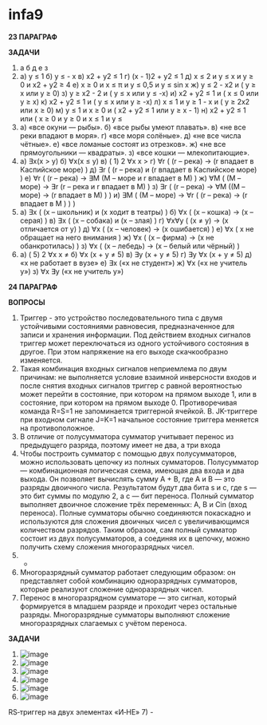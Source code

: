 # infa9

**23 ПАРАГРАФ**

**ЗАДАЧИ**

1) а б д е з
2) а)  у ≤ 1
б)  у ≤ - х
в)  х2 + у2 ≤ 1
г)  (х - 1)2 + у2 ≤ 1
д)  х ≤ 2 и у ≤ х и у ≥ 0 и х2 + у2 ≥ 4
е)  х  ≥ 0 и х ≤ π и у ≤ 0,5 и y ≤ sin х
ж)  у ≤ 2 - х2 и ( у ≥ х или у ≥ 0)
з)    у ≥ х2 - 2 и ( у ≤ х или у ≤ -х)
и)    х2 + у2 ≤ 1 и ( х ≤ 0 или у ≥ х)
к)    х2 + у2 ≤ 1 и ( у ≤ х или у ≥ -х)
л)    х ≤ 1 и у ≥ 1 - х и ( у ≥ 2х2 или х ≥ 0)
м)   у ≤ 1 и х ≥  0 и ( х2 + у2 ≤ 1 или у ≥ х - 1)
н)    х2 + у2 ≤ 1 или ( х ≥ 0 и у ≥ 0 и х ≤ 1 и у ≤
3) а)    «все окуни — рыбы».
б)    «все рыбы умеют плавать».
в)    «не все реки впадают в моря».
г)    «все моря солёные».
д)    «не все числа чётные».
е)    «все ломаные состоят из отрезков».
ж)   «не все прямоугольники — квадраты».
з)    «все кошки — млекопитающие».
4) а) ∃x(x > y) 
б) ∀x(x ≤ y) 
в) ( 1) 2 ∀x x > 
г) ∀r ( (r – река)  → (r впадает в Каспийское море) ) 
д) ∃r ( (r – река)  и (r впадает в Каспийское море) ) 
е) ∀r ( (r – река) →  ∃M (M – море и r впадает в M) ) 
ж) ∀M ( (M – море) →   ∃r (r – река и r впадает в M) ) 
з) ∃r ( (r – река)  →  ∀M ((M – море) → (r впадает в M) ) ) 
и) ∃M ( (M – море)  →  ∀r ( (r – река) → (r впадает в M ) ) )
5) а) ∃x ( (x – школьник) и (x ходит в театры) ) 
б) ∀x ( (x – кошка) → (x – серая) ) 
в) ∃x ( (x – собака) и (x – злая) ) 
г) ∀x∀y ( (x ≠ y) → (x отличается от y) ) 
д) ∀x ( (x – человек) → (x ошибается) ) 
е) ∀x (  x не обращает на него внимания ) 
ж) ∀x ( (x – фирма) → (x не обанкротилась) ) 
з) ∀x ( (x – лебедь) → (x – белый или чёрный) ) 
6) а) ( 5) 2 ∀x x ≠ 
б) ∀x (x + y ≠ 5) 
в) ∃y (x + y ≠ 5) 
г) ∃y ∀x (x + y ≠ 5) 
д) «x не работает в вузе» 
е) ∃x («x не студент») 
ж) ∀x («x не учитель y») 
з) ∀x ∃y («x не учитель y»)

**24 ПАРАГРАФ**

**ВОПРОСЫ**

1) Триггер - это устройство последовательного типа с двумя устойчивыми состояниями равновесия, предназначенное для записи и хранения информации. Под действием входных сигналов триггер может переключаться из одного устойчивого состояния в другое. При этом напряжение на его выходе скачкообразно изменяется.
2) Такая комбинация входных сигналов неприемлема по двум причинам: не выполняется условие взаимной инверсности входов и после снятия входных сигналов триггер с равной вероятностью может перейти в состояние, при котором на прямом выходе 1, или в состояние, при котором на прямом выходе 0. Противоречивая команда R=S=1 не запоминается триггерной ячейкой. В. JK-триггере при входном сигнале J=K=1 начальное состояние триггера меняется на противоположное.
3) В отличие от полусумматора сумматор учитывает перенос из предыдущего разряда, поэтому имеет не два, а три входа
4)  Чтобы построить сумматор с помощью двух полусумматоров, можно использовать цепочку из полных сумматоров. 
Полусумматор — комбинационная логическая схема, имеющая два входа и два выхода. Он позволяет вычислять сумму A + B, где A и B — это разряды двоичного числа. Результатом будут два бита s и c, где s — это бит суммы по модулю 2, а c — бит переноса. 
Полный сумматор выполняет двоичное сложение трёх переменных: A, B и Cin (вход переноса). Полные сумматоры обычно соединяются покаскадно и используются для сложения двоичных чисел с увеличивающимся количеством разрядов. 
Таким образом, сам полный сумматор состоит из двух полусумматоров, а соединяя их в цепочку, можно получить схему сложения многоразрядных чисел. 
5) -
6) Многоразрядный сумматор работает следующим образом: он представляет собой комбинацию одноразрядных сумматоров, которые реализуют сложение одноразрядных чисел.
7) Перенос в многоразрядном сумматоре — это сигнал, который формируется в младшем разряде и проходит через остальные разряды. Многоразрядные сумматоры выполняют сложение многоразрядных слагаемых с учётом переноса.

**ЗАДАЧИ**

1) ![image](https://github.com/user-attachments/assets/7047f57b-f9f5-4cf3-a14d-c26dba5a8376)
2) ![image](https://github.com/user-attachments/assets/2c413e1d-5b7f-4e05-a06a-e2be430e8b4c)
3) ![image](https://github.com/user-attachments/assets/07f44e65-fb9f-4a1e-9f68-c2aeeb2da4f5)
4) ![image](https://github.com/user-attachments/assets/329407c2-8b3e-4032-99a6-f659dc72235f)
5) ![image](https://github.com/user-attachments/assets/9bdea198-bbdc-4e2d-afc6-abd7b603a969)
6) ![image](https://github.com/user-attachments/assets/d34374a8-e26c-4907-bdbd-116a565a61d2)

RS‐триггер на двух элементах «И‐НЕ»
7) -

   
